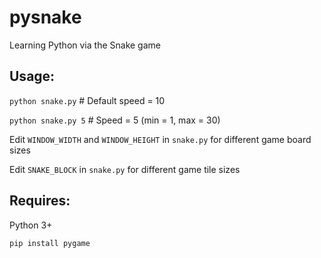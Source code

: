 # pysnake
Learning Python via the Snake game

## Usage:
`python snake.py`   # Default speed = 10

`python snake.py 5` # Speed = 5 (min = 1, max = 30)

 

Edit `WINDOW_WIDTH` and `WINDOW_HEIGHT` in `snake.py` for different game board sizes

Edit `SNAKE_BLOCK` in `snake.py` for different game tile sizes

## Requires:
Python 3+

`pip install pygame`
